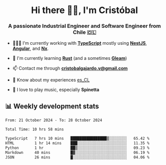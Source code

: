 <h1 align="center">Hi there ✌🏻, I'm Cristóbal</h1>
<h3 align="center">A passionate Industrial Engineer and Software Engineer from Chile 🇨🇱</h3>

- 🧑🏻‍💻 I’m currently working with **[TypeScript](https://www.typescriptlang.org)** mostly using **[NestJS](https://nestjs.com)**, **[Angular](https://angular.io)**, and **[Nx](https://nx.dev)**.

- 🌱 I'm currently learning **[Rust](https://www.rust-lang.org)** (and a sometimes **[Gleam](https://gleam.run/)**)

- 📫 Contact me through **cristobalgajardo.v@gmail.com**

- 📄 Know about my experiences [es_CL](https://bit.ly/cv-cristobal-gajardo)

- 🎸 I love to play music, especially **Spinetta**

## 📊 Weekly development stats

<!--START_SECTION:waka-->

```txt
From: 21 October 2024 - To: 28 October 2024

Total Time: 10 hrs 58 mins

TypeScript   7 hrs 10 mins   ████████████████▒░░░░░░░░   65.42 %
HTML         1 hr 14 mins    ███░░░░░░░░░░░░░░░░░░░░░░   11.35 %
Python       1 hr            ██▒░░░░░░░░░░░░░░░░░░░░░░   09.23 %
Markdown     40 mins         █▓░░░░░░░░░░░░░░░░░░░░░░░   06.19 %
JSON         26 mins         █░░░░░░░░░░░░░░░░░░░░░░░░   04.06 %
```

<!--END_SECTION:waka-->
